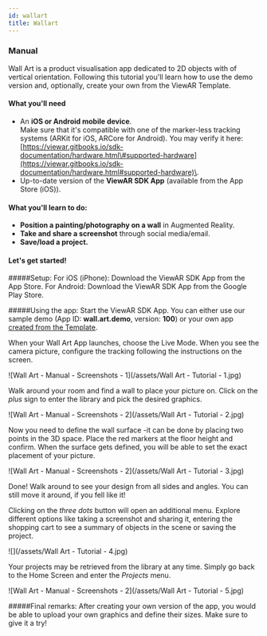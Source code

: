 ```yaml
---
id: wallart
title: Wallart
---
```


### Manual

Wall Art is a product visualisation app dedicated to 2D objects with of vertical orientation. Following this tutorial you'll learn how to use the demo version and, optionally, create your own from the ViewAR Template.

#### What you'll need

- An **iOS or Android mobile device**.
  <br>Make sure that it's compatible with one of the marker-less tracking systems (ARKit for iOS, ARCore for Android). You may verify it here: [https://viewar.gitbooks.io/sdk-documentation/hardware.html\#supported-hardware](https://viewar.gitbooks.io/sdk-documentation/hardware.html#supported-hardware)\.
- Up-to-date version of the **ViewAR SDK App** (available from the App Store (iOS)).

#### What you'll learn to do:

- **Position a painting/photography on a wall** in Augmented Reality.
- **Take and share a screenshot** through social media/email.
- **Save/load a project.**

#### Let's get started!

#####Setup:
For iOS (iPhone): Download the ViewAR SDK App from the App Store.
For Android: Download the ViewAR SDK App from the Google Play Store.

#####Using the app:
Start the ViewAR SDK App. You can either use our sample demo (App ID: **wall.art.demo**, version: **100**) or your own app [created from the Template](tutorials/react/wall-art/create-your-app-with-the-app-builder.md).

When your Wall Art App launches, choose the Live Mode. When you see the camera picture, configure the tracking following the instructions on the screen.

![Wall Art - Manual - Screenshots - 1](/assets/Wall Art - Tutorial - 1.jpg)

Walk around your room and find a wall to place your picture on.
Click on the _plus_ sign to enter the library and pick the desired graphics.

![Wall Art - Manual - Screenshots - 2](/assets/Wall Art - Tutorial - 2.jpg)

Now you need to define the wall surface -it can be done by placing two points in the 3D space. Place the red markers at the floor height and confirm.
When the surface gets defined, you will be able to set the exact placement of your picture.

![Wall Art - Manual - Screenshots - 2](/assets/Wall Art - Tutorial - 3.jpg)

Done!
Walk around to see your design from all sides and angles. You can still move it around, if you fell like it!

Clicking on the _three dots_ button will open an additional menu. Explore different options like taking a screenshot and sharing it, entering the shopping cart to see a summary of objects in the scene or saving the project.

![](/assets/Wall Art - Tutorial - 4.jpg)

Your projects may be retrieved from the library at any time. Simply go back to the Home Screen and enter the _Projects_ menu.

![Wall Art - Manual - Screenshots - 2](/assets/Wall Art - Tutorial - 5.jpg)

#####Final remarks:
After creating your own version of the app, you would be able to upload your own graphics and define their sizes. Make sure to give it a try!
